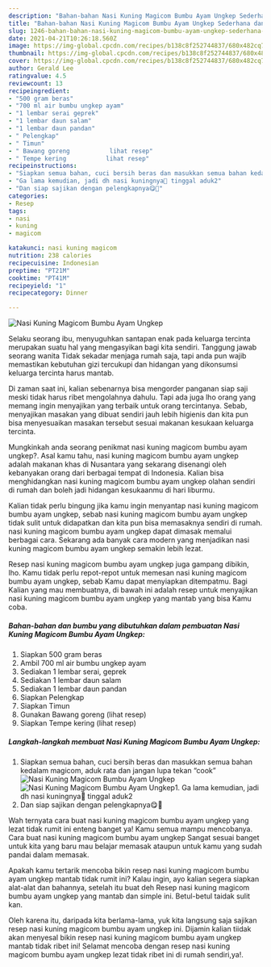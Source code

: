 ```yaml
---
description: "Bahan-bahan Nasi Kuning Magicom Bumbu Ayam Ungkep Sederhana dan Mudah Dibuat"
title: "Bahan-bahan Nasi Kuning Magicom Bumbu Ayam Ungkep Sederhana dan Mudah Dibuat"
slug: 1246-bahan-bahan-nasi-kuning-magicom-bumbu-ayam-ungkep-sederhana-dan-mudah-dibuat
date: 2021-04-21T10:26:18.560Z
image: https://img-global.cpcdn.com/recipes/b138c8f252744837/680x482cq70/nasi-kuning-magicom-bumbu-ayam-ungkep-foto-resep-utama.jpg
thumbnail: https://img-global.cpcdn.com/recipes/b138c8f252744837/680x482cq70/nasi-kuning-magicom-bumbu-ayam-ungkep-foto-resep-utama.jpg
cover: https://img-global.cpcdn.com/recipes/b138c8f252744837/680x482cq70/nasi-kuning-magicom-bumbu-ayam-ungkep-foto-resep-utama.jpg
author: Gerald Lee
ratingvalue: 4.5
reviewcount: 13
recipeingredient:
- "500 gram beras"
- "700 ml air bumbu ungkep ayam"
- "1 lembar serai geprek"
- "1 lembar daun salam"
- "1 lembar daun pandan"
- " Pelengkap"
- " Timun"
- " Bawang goreng           lihat resep"
- " Tempe kering           lihat resep"
recipeinstructions:
- "Siapkan semua bahan, cuci bersih beras dan masukkan semua bahan kedalam magicom, aduk rata dan jangan lupa tekan “cook”"
- "Ga lama kemudian, jadi dh nasi kuningnya🥰 tinggal aduk2"
- "Dan siap sajikan dengan pelengkapnya😋🙏"
categories:
- Resep
tags:
- nasi
- kuning
- magicom

katakunci: nasi kuning magicom 
nutrition: 238 calories
recipecuisine: Indonesian
preptime: "PT21M"
cooktime: "PT41M"
recipeyield: "1"
recipecategory: Dinner

---
```



![Nasi Kuning Magicom Bumbu Ayam Ungkep](https://img-global.cpcdn.com/recipes/b138c8f252744837/680x482cq70/nasi-kuning-magicom-bumbu-ayam-ungkep-foto-resep-utama.jpg)

Selaku seorang ibu, menyuguhkan santapan enak pada keluarga tercinta merupakan suatu hal yang mengasyikan bagi kita sendiri. Tanggung jawab seorang  wanita Tidak sekadar menjaga rumah saja, tapi anda pun wajib memastikan kebutuhan gizi tercukupi dan hidangan yang dikonsumsi keluarga tercinta harus mantab.

Di zaman  saat ini, kalian sebenarnya bisa mengorder panganan siap saji meski tidak harus ribet mengolahnya dahulu. Tapi ada juga lho orang yang memang ingin menyajikan yang terbaik untuk orang tercintanya. Sebab, menyajikan masakan yang dibuat sendiri jauh lebih higienis dan kita pun bisa menyesuaikan masakan tersebut sesuai makanan kesukaan keluarga tercinta. 



Mungkinkah anda seorang penikmat nasi kuning magicom bumbu ayam ungkep?. Asal kamu tahu, nasi kuning magicom bumbu ayam ungkep adalah makanan khas di Nusantara yang sekarang disenangi oleh kebanyakan orang dari berbagai tempat di Indonesia. Kalian bisa menghidangkan nasi kuning magicom bumbu ayam ungkep olahan sendiri di rumah dan boleh jadi hidangan kesukaanmu di hari liburmu.

Kalian tidak perlu bingung jika kamu ingin menyantap nasi kuning magicom bumbu ayam ungkep, sebab nasi kuning magicom bumbu ayam ungkep tidak sulit untuk didapatkan dan kita pun bisa memasaknya sendiri di rumah. nasi kuning magicom bumbu ayam ungkep dapat dimasak memalui berbagai cara. Sekarang ada banyak cara modern yang menjadikan nasi kuning magicom bumbu ayam ungkep semakin lebih lezat.

Resep nasi kuning magicom bumbu ayam ungkep juga gampang dibikin, lho. Kamu tidak perlu repot-repot untuk memesan nasi kuning magicom bumbu ayam ungkep, sebab Kamu dapat menyiapkan ditempatmu. Bagi Kalian yang mau membuatnya, di bawah ini adalah resep untuk menyajikan nasi kuning magicom bumbu ayam ungkep yang mantab yang bisa Kamu coba.

<!--inarticleads1-->

##### Bahan-bahan dan bumbu yang dibutuhkan dalam pembuatan Nasi Kuning Magicom Bumbu Ayam Ungkep:

1. Siapkan 500 gram beras
1. Ambil 700 ml air bumbu ungkep ayam
1. Sediakan 1 lembar serai, geprek
1. Sediakan 1 lembar daun salam
1. Sediakan 1 lembar daun pandan
1. Siapkan  Pelengkap
1. Siapkan  Timun
1. Gunakan  Bawang goreng           (lihat resep)
1. Siapkan  Tempe kering           (lihat resep)




<!--inarticleads2-->

##### Langkah-langkah membuat Nasi Kuning Magicom Bumbu Ayam Ungkep:

1. Siapkan semua bahan, cuci bersih beras dan masukkan semua bahan kedalam magicom, aduk rata dan jangan lupa tekan “cook”
<img src="https://img-global.cpcdn.com/steps/c9a2233694378099/160x128cq70/nasi-kuning-magicom-bumbu-ayam-ungkep-langkah-memasak-1-foto.jpg" alt="Nasi Kuning Magicom Bumbu Ayam Ungkep"><img src="https://img-global.cpcdn.com/steps/7b882e4fc65131a6/160x128cq70/nasi-kuning-magicom-bumbu-ayam-ungkep-langkah-memasak-1-foto.jpg" alt="Nasi Kuning Magicom Bumbu Ayam Ungkep">1. Ga lama kemudian, jadi dh nasi kuningnya🥰 tinggal aduk2
1. Dan siap sajikan dengan pelengkapnya😋🙏




Wah ternyata cara buat nasi kuning magicom bumbu ayam ungkep yang lezat tidak rumit ini enteng banget ya! Kamu semua mampu mencobanya. Cara buat nasi kuning magicom bumbu ayam ungkep Sangat sesuai banget untuk kita yang baru mau belajar memasak ataupun untuk kamu yang sudah pandai dalam memasak.

Apakah kamu tertarik mencoba bikin resep nasi kuning magicom bumbu ayam ungkep mantab tidak rumit ini? Kalau ingin, ayo kalian segera siapkan alat-alat dan bahannya, setelah itu buat deh Resep nasi kuning magicom bumbu ayam ungkep yang mantab dan simple ini. Betul-betul taidak sulit kan. 

Oleh karena itu, daripada kita berlama-lama, yuk kita langsung saja sajikan resep nasi kuning magicom bumbu ayam ungkep ini. Dijamin kalian tiidak akan menyesal bikin resep nasi kuning magicom bumbu ayam ungkep mantab tidak ribet ini! Selamat mencoba dengan resep nasi kuning magicom bumbu ayam ungkep lezat tidak ribet ini di rumah sendiri,ya!.

